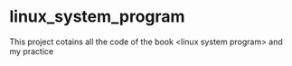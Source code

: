 # linux_system_program
This project cotains all the code of the book &lt;linux system program> and my practice
